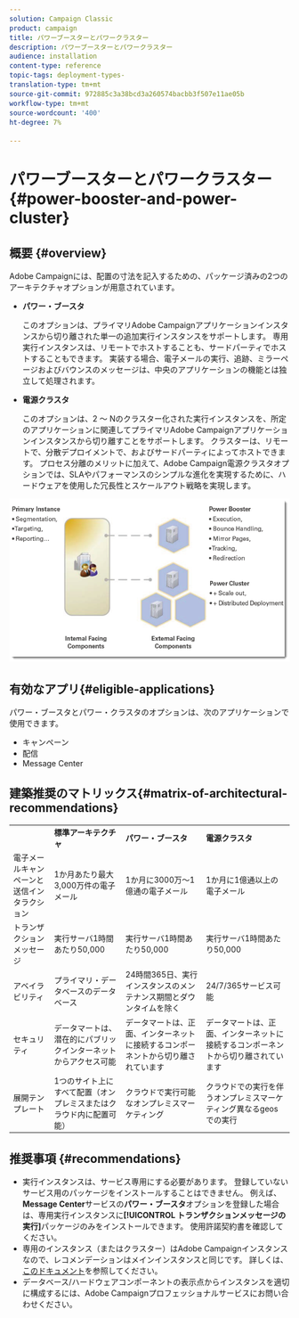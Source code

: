 ```yaml
---
solution: Campaign Classic
product: campaign
title: パワーブースターとパワークラスター
description: パワーブースターとパワークラスター
audience: installation
content-type: reference
topic-tags: deployment-types-
translation-type: tm+mt
source-git-commit: 972885c3a38bcd3a260574bacbb3f507e11ae05b
workflow-type: tm+mt
source-wordcount: '400'
ht-degree: 7%

---
```



# パワーブースターとパワークラスター{#power-booster-and-power-cluster}

## 概要 {#overview}

Adobe Campaignには、配置の寸法を記入するための、パッケージ済みの2つのアーキテクチャオプションが用意されています。

* **パワー・ブースタ**

   このオプションは、プライマリAdobe Campaignアプリケーションインスタンスから切り離された単一の追加実行インスタンスをサポートします。 専用実行インスタンスは、リモートでホストすることも、サードパーティでホストすることもできます。 実装する場合、電子メールの実行、追跡、ミラーページおよびバウンスのメッセージは、中央のアプリケーションの機能とは独立して処理されます。

* **電源クラスタ**

   このオプションは、2 ～ Nのクラスター化された実行インスタンスを、所定のアプリケーションに関連してプライマリAdobe Campaignアプリケーションインスタンスから切り離すことをサポートします。 クラスターは、リモートで、分散デプロイメントで、およびサードパーティによってホストできます。 プロセス分離のメリットに加えて、Adobe Campaign電源クラスタオプションでは、SLAやパフォーマンスのシンプルな進化を実現するために、ハードウェアを使用した冗長性とスケールアウト戦略を実現します。

![](assets/architectural_options_diagram.png)

## 有効なアプリ{#eligible-applications}

パワー・ブースタとパワー・クラスタのオプションは、次のアプリケーションで使用できます。

* キャンペーン
* 配信
* Message Center

## 建築推奨のマトリックス{#matrix-of-architectural-recommendations}

<table> 
 <tbody> 
  <tr> 
   <td> </td> 
   <td> <strong>標準アーキテクチャ</strong><br /> </td> 
   <td> <strong>パワー・ブースタ</strong><br /> </td> 
   <td> <strong>電源クラスタ</strong><br /> </td> 
  </tr> 
  <tr> 
   <td> 電子メールキャンペーンと送信インタラクション<br /> </td> 
   <td> 1か月あたり最大3,000万件の電子メール<br /> </td> 
   <td> 1か月に3000万～1億通の電子メール<br /> </td> 
   <td> 1か月に1億通以上の電子メール<br /> </td> 
  </tr> 
  <tr> 
   <td> トランザクションメッセージ<br /> </td> 
   <td> 実行サーバ1時間あたり50,000<br /> </td> 
   <td> 実行サーバ1時間あたり50,000<br /> </td> 
   <td> 実行サーバ1時間あたり50,000<br /> </td> 
  </tr> 
  <tr> 
   <td> アベイラビリティ<br /> </td> 
   <td> プライマリ・データベースのデータベース<br /> </td> 
   <td> 24時間365日、実行インスタンスのメンテナンス期間とダウンタイムを除く<br /> </td> 
   <td> 24/7/365サービス可能<br /> </td> 
  </tr> 
  <tr> 
   <td> セキュリティ<br /> </td> 
   <td> データマートは、潜在的にパブリックインターネットからアクセス可能<br /> </td> 
   <td> データマートは、正面、インターネットに接続するコンポーネントから切り離されています<br /> </td> 
   <td> データマートは、正面、インターネットに接続するコンポーネントから切り離されています<br /> </td> 
  </tr> 
  <tr> 
   <td> 展開テンプレート<br /> </td> 
   <td> 1つのサイト上にすべて配置（オンプレミスまたはクラウド内に配置可能）<br /> </td> 
   <td> クラウドで実行可能なオンプレミスマーケティング<br /> </td> 
   <td> クラウドでの実行を伴うオンプレミスマーケティング異なるgeosでの実行<br /> </td> 
  </tr> 
 </tbody> 
</table>

## 推奨事項 {#recommendations}

* 実行インスタンスは、サービス専用にする必要があります。 登録していないサービス用のパッケージをインストールすることはできません。 例えば、**Message Center**&#x200B;サービスの&#x200B;**パワー・ブースタ**&#x200B;オプションを登録した場合は、専用実行インスタンスに&#x200B;**[!UICONTROL トランザクションメッセージの実行]**&#x200B;パッケージのみをインストールできます。 使用許諾契約書を確認してください。
* 専用のインスタンス（またはクラスター）はAdobe Campaignインスタンスなので、レコメンデーションはメインインスタンスと同じです。 詳しくは、[このドキュメント](../../production/using/foreword.md)を参照してください。
* データベース/ハードウェアコンポーネントの表示点からインスタンスを適切に構成するには、Adobe Campaignプロフェッショナルサービスにお問い合わせください。


